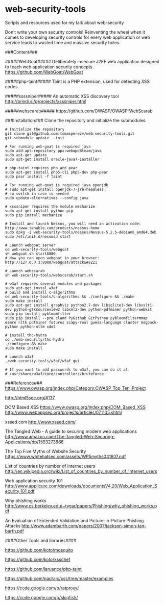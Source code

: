 web-security-tools
==================

Scripts and resources used for my talk about web-security

Don’t write your own security controls!
Reinventing the wheel when it comes to developing security controls for every web application or web service leads to wasted time and massive security holes.

###Content###

#####WebGoat#####
Deliberately insecure J2EE web application designed to teach web application security concepts
https://github.com/WebGoat/WebGoat

#####php-taint#####
Taint is a PHP extension, used for detecting XSS codes

#####xsssniper#####
An automatic XSS discovery tool http://brindi.si/g/projects/xsssniper.html

#####webscarab#####
https://github.com/OWASP/OWASP-WebScarab

###Installation###
Clone the repository and initialize the submodules

```
# Initialize the repository
git clone git@github.com:tomasperezv/web-security-tools.git
git submodule update --init

# For running web-goat is required java
sudo add-apt-repository ppa:webupd8team/java
sudo apt-get update
sudo apt-get install oracle-java7-installer

# php-taint requires php and pear
sudo apt-get install php5-cli php5-dev php-pear
sudo pear install -f taint

# For running web-goat is required java openjdk
# sudo apt-get install openjdk-7-jre-headless
# so switch in case is needed
sudo update-alternatives --config java

# xsssniper requires the module mechanize
sudo apt-get install python-pip
sudo pip install mechanize

# Install and launch Nessus, you will need an activation code: http://www.tenable.com/products/nessus-home
sudo dpkg -i web-security-tools/nessus/Nessus-5.2.5-debian6_amd64.deb
sudo /etc/init.d/nessusd start

# Launch webgoat server
cd web-security-tools/webgoat
sh webgoat.sh start8080
# Now you can open webgoat in your browser: http://127.0.0.1:8080/webgoat/attack&#8221

# Launch webscarab
sh web-security-tools/webscarab/start.sh

# w3af requires several modules and packages
sudo apt-get instal w3af
# build and install c-algorithms
cd web-security-tools/c-algorithms && ./configure && ./make
sudo make install
sudo apt-get install graphviz python2.7-dev libsqlite3-dev libxslt1-dev python-gtksourceview2 libxml2-dev python-pdfminer python-webkit
sudo pip install pybloomfilter
sudo pip install --pre clamd PyGithub GitPython pybloomfiltermmap esmre nltk pdfminer futures scapy-real guess-language cluster msgpack-python python-ntlm xdot

# Install thc-hydra
cd ./web-security/thc-hydra
./configure && make
sudo make install

# Launch w3af
./web-security-tools/w3af/w3af_gui

# If you want to add passwords to w3af, you can do it at:
# /usr/share/w3af/core/controllers/bruteforce
```

###Reference###
https://www.owasp.org/index.php/Category:OWASP_Top_Ten_Project

http://html5sec.org/#137

DOM Based XSS
https://www.owasp.org/index.php/DOM_Based_XSS
http://www.webappsec.org/projects/articles/071105.shtml

xssed.com
http://www.xssed.com/

The Tangled Web - A guide to securing modern web applications
http://www.amazon.com/The-Tangled-Web-Securing-Applications/dp/1593273886

The Top Five Myths of Website Security
https://www.whitehatsec.com/assets/WP5myths041807.pdf

List of countries by number of Internet users
http://en.wikipedia.org/wiki/List_of_countries_by_number_of_Internet_users

Web application security 101
http://www.applicure.com/downloads/documentsV4.20/Web_Application_Security_101.pdf

Why phishing works
http://www.cs.berkeley.edu/~tygar/papers/Phishing/why_phishing_works.pdf

An Evaluation of Extended Validation and Picture-in-Picture Phishing Attacks
http://www.adambarth.com/papers/2007/jackson-simon-tan-barth.pdf


####Other Tools and libraries####

https://github.com/koto/mosquito

https://github.com/koto/xsschef

https://github.com/laruence/php-taint

https://github.com/padraic/xss/tree/master/examples

https://code.google.com/p/ratproxy/

https://code.google.com/p/skipfish/
